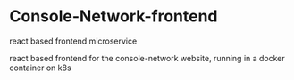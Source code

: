 # Console-Network-frontend
react based frontend microservice

react based frontend for the console-network website, running in a docker container on k8s
